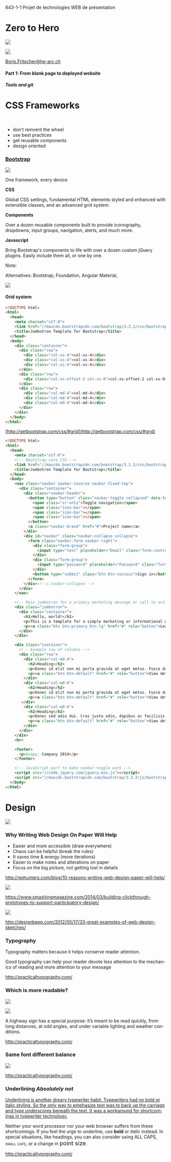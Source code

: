 643-1-1 Projet de technologies WEB de présentation
<!-- .element style="font-size:0.7em;margin:4em 0;" -->

# Zero to Hero

![](images/common/logo_heg.png)
<!-- .element style="position:absolute; top:0; left:0;width:40%;" class="nopdf" -->

![](images/common/logo_hes-so.jpg)
<!-- .element style="position:absolute; top:0; right:0;width:10%;" class="nopdf" -->

[Boris.Fritscher@he-arc.ch](mailto:Boris.Fritscher@he-arc.ch)
<!-- .element style="position:absolute; bottom:20px; left:0;" class="nopdf" -->

#### Part 1: From blank page to deployed website

#### *Tools and git*




# CSS Frameworks

<br/>

* don't reinvent the wheel
* use best practices
* get reusable components
* design oriented




### [Bootstrap](http://getbootstrap.com/)

![](images/bootstrap-logo.png)
<!-- .element: class="top right" -->

One framework, every device

**CSS**

Global CSS settings, fundamental HTML elements styled and enhanced with extensible classes, and an advanced grid system.
<!-- .element: class="smaller" -->

**Components**

Over a dozen reusable components built to provide iconography, dropdowns, input groups, navigation, alerts, and much more.
<!-- .element: class="smaller" -->

**Javascript**

Bring Bootstrap's components to life with over a dozen custom jQuery plugins. Easily include them all, or one by one.
<!-- .element: class="smaller" -->

Note:

Alternatives: Bootstrap, Foundation, Angular Material,



![](images/bootstrap.png)



#### Grid system

```html
<!DOCTYPE html>
<html>
  <head>
    <meta charset="utf-8">
    <link href="//maxcdn.bootstrapcdn.com/bootstrap/3.3.2/css/bootstrap.min.css" rel="stylesheet" type="text/css" />
    <title>Jumbotron Template for Bootstrap</title>
  </head>
  <body>
    <div class="container">
      <div class="row">
        <div class="col-xs-4">col-xs-4</div>
        <div class="col-xs-4">col-xs-4</div>
        <div class="col-xs-4">col-xs-4</div>
      </div>
      <div class="row">
        <div class="col-xs-offset-2 col-xs-8">col-xs-offset-2 col-xs-8</div>
      </div>
      <div class="row">
        <div class="col-md-4">col-md-4</div>
        <div class="col-md-4">col-md-4</div>
        <div class="col-md-4">col-md-4</div>
      </div>
    </div>
  </body>
</html>
```
<!-- .element: class="jsbin-embed" data-href="//jsbin.com/kexeda/1/edit?html,output" data-height="600px" -->
[http://getbootstrap.com/css/#grid](http://getbootstrap.com/css/#grid)

<!-- .element: class="credits" -->



```html
<!DOCTYPE html>
<html>
  <head>
    <meta charset="utf-8">
    <!-- Bootstrap core CSS -->
    <link href="//maxcdn.bootstrapcdn.com/bootstrap/3.3.2/css/bootstrap.min.css" rel="stylesheet" type="text/css" />
    <title>Jumbotron Template for Bootstrap</title>
  </head>
  <body>
    <nav class="navbar navbar-inverse navbar-fixed-top">
      <div class="container">
        <div class="navbar-header">
          <button type="button" class="navbar-toggle collapsed" data-toggle="collapse" data-target="#navbar" aria-expanded="false" aria-controls="navbar">
            <span class="sr-only">Toggle navigation</span>
            <span class="icon-bar"></span>
            <span class="icon-bar"></span>
            <span class="icon-bar"></span>
          </button>
          <a class="navbar-brand" href="#">Project name</a>
        </div>
        <div id="navbar" class="navbar-collapse collapse">
          <form class="navbar-form navbar-right">
            <div class="form-group">
              <input type="text" placeholder="Email" class="form-control">
            </div>
            <div class="form-group">
              <input type="password" placeholder="Password" class="form-control">
            </div>
            <button type="submit" class="btn btn-success">Sign in</button>
          </form>
        </div><!--/.navbar-collapse -->
      </div>
    </nav>

    <!-- Main jumbotron for a primary marketing message or call to action -->
    <div class="jumbotron">
      <div class="container">
        <h1>Hello, world!</h1>
        <p>This is a template for a simple marketing or informational website. It includes a large callout called a jumbotron and three supporting pieces of content. Use it as a starting point to create something more unique.</p>
        <p><a class="btn btn-primary btn-lg" href="#" role="button">Learn more &raquo;</a></p>
      </div>
    </div>

    <div class="container">
      <!-- Example row of columns -->
      <div class="row">
        <div class="col-md-4">
          <h2>Heading</h2>
          <p>Donec id elit non mi porta gravida at eget metus. Fusce dapibus, tellus ac cursus commodo, tortor mauris condimentum nibh, ut fermentum massa justo sit amet risus. Etiam porta sem malesuada magna mollis euismod. Donec sed odio dui. </p>
          <p><a class="btn btn-default" href="#" role="button">View details &raquo;</a></p>
        </div>
        <div class="col-md-4">
          <h2>Heading</h2>
          <p>Donec id elit non mi porta gravida at eget metus. Fusce dapibus, tellus ac cursus commodo, tortor mauris condimentum nibh, ut fermentum massa justo sit amet risus. Etiam porta sem malesuada magna mollis euismod. Donec sed odio dui. </p>
          <p><a class="btn btn-default" href="#" role="button">View details &raquo;</a></p>
       </div>
        <div class="col-md-4">
          <h2>Heading</h2>
          <p>Donec sed odio dui. Cras justo odio, dapibus ac facilisis in, egestas eget quam. Vestibulum id ligula porta felis euismod semper. Fusce dapibus, tellus ac cursus commodo, tortor mauris condimentum nibh, ut fermentum massa justo sit amet risus.</p>
          <p><a class="btn btn-default" href="#" role="button">View details &raquo;</a></p>
        </div>
      </div>
    </div>
    <hr>

    <footer>
      <p>&copy; Company 2014</p>
    </footer>

    <!-- JavaScript part to make navbar-toggle work -->
    <script src="//code.jquery.com/jquery.min.js"></script>
    <script src="//maxcdn.bootstrapcdn.com/bootstrap/3.3.2/js/bootstrap.min.js"></script>
  </body>
</html>
```
<!-- .element: class="jsbin-embed" data-href="//jsbin.com/lelopa/1/edit?html,output" data-height="600px" -->




# Design

![](images/web_development_process.jpg)

<!-- .element: class="center" -->





### Why Writing Web Design On Paper Will Help

- Easier and more accessible (draw everywhere)
- Chaos can be helpful (break the rules)
- It saves time & energy (more iterations)
- Easier to make notes and alterations on paper
- Focus on the big picture, not getting lost in details

http://gohunters.com/blog/10-reasons-writing-web-design-paper-will-help/

<!-- .element: class="credits" -->



![](images/04_paper_sketches.png)

<!-- .element: class="center w-80" -->

https://www.smashingmagazine.com/2014/03/building-clickthrough-prototypes-to-support-participatory-design/

<!-- .element: class="credits" -->



![](images/12.website-sketches.jpg)

<!-- .element: class="center" -->

http://designbeep.com/2012/05/17/33-great-examples-of-web-design-sketches/

<!-- .element: class="credits" -->




### Typography

Ty­pog­ra­phy mat­ters be­cause it helps con­serve reader at­ten­tion.

Good ty­pog­ra­phy can help your reader de­vote less at­ten­tion to the me­chan­ics of read­ing and more at­ten­tion to your mes­sage

http://practicaltypography.com/

<!-- .element: class="credits" -->



### Which is more readable?

![](images/roadsign-standard.jpg)

<!-- .element: class="float-left w-50" -->

![](images/roadsign-script.jpg)

<!-- .element: class="float-right w-50" -->

A high­way sign has a spe­cial pur­pose: it’s meant to be read quickly, from long dis­tances, at odd an­gles, and un­der vari­able light­ing and weather con­di­tions.

http://practicaltypography.com/

<!-- .element: class="credits" -->



### Same font different balance

![](images/speed-limit-75.svg)
<!-- .element: class="w-80" -->

<!-- .element: class="center" -->

http://practicaltypography.com/

<!-- .element: class="credits" -->



### **Underlining** *Absolutely not*

<u>Un­der­lin­ing is an­other dreary type­writer habit. Type­writ­ers had no bold or italic styling. So the only way to em­pha­size text was to back up the car­riage and type un­der­scores be­neath the text. It was a workaround for short­com­ings in type­writer technology.</u>

Nei­ther your word proces­sor nor your web browser suf­fers from these short­com­ings. If you feel the urge to un­der­line, use **bold** or *italic* in­stead. In spe­cial sit­u­a­tions, like head­ings, you can also con­sider us­ing ALL CAPS, <span style="font-variant: small-caps">small caps</span>, or a change in <span style="font-size: 130%">point size</span>.

http://practicaltypography.com/

<!-- .element: class="credits" -->



<!-- .slide: data-background="images/typography-terminology.jpg" -->
<a href="https://www.supremo.tv/typeterms" target="_blank" style="width:100%;height:80vh;display:block;"></a>



### What is typography?

![](images/typo_realworld.png)
<!-- .element: class="w-80" -->

<!-- .element: class="center" -->

- https://www.gcflearnfree.org/beginning-graphic-design/typography/1/

<!-- .element: class="smaller" -->




# Design Principles

## Visual Perception And The Principles Of Gestalt

https://www.smashingmagazine.com/2014/03/design-principles-visual-perception-and-the-principles-of-gestalt/

<!-- .element: class="credits" -->



### The Key Ideas Behind Gestalt Theory

> The whole is other than the sum of the parts.
> — Kurt Koffka



### Similarity

> Elements that share similar characteristics are perceived as more related than elements that don’t share those characteristics.

![](images/gestalt-similarity-1.png)
<!-- .element: class="left fragment current-visible w-80" -->
![](images/gestalt-similarity-2.png)
<!-- .element: class="left fragment fade-in w-80" -->



### Common regions / Enclosure

> Elements are perceived as part of a group if they are located within the same closed region.

![](images/gestalt-similarity-1.png)
<!-- .element: class="left fragment current-visible w-80" -->
![](images/gestalt-enclosure-2.png)
<!-- .element: class="left fragment current-visible w-80" -->
![](images/gestalt-enclosure-3.png)
<!-- .element: class="left fragment fade-in w-80" -->



### Proximity

> Objects that are closer together are perceived as more related than objects that are further apart.

![](images/gestalt-similarity-1.png)
<!-- .element: class="left fragment current-visible w-80" -->
![](images/gestalt-proximity-2.png)
<!-- .element: class="left fragment fade-in w-80" -->



### Closure

> When seeing a complex arrangement of elements, we tend to look for a single, recognizable pattern.

![](images/gestalt-closure-1.png)
<!-- .element: class="left w-80" -->



### Continuation

> Elements arranged on a line or curve are perceived as more related than elements not on the line or curve.

![](images/gestalt-continuation-1.png)
<!-- .element: class="left w-80" -->



### Connection

> Elements that are visually connected are perceived as more related than elements with no connection.

![](images/gestalt-connection-1.png)
<!-- .element: class="left fragment current-visible w-50" -->
![](images/gestalt-connection-2.png)
<!-- .element: class="left fragment fade-in w-50" -->



### Concepts applied to web composition

![](images/layout_mockup.png)
<!-- .element: class="w-80" -->

<!-- .element: class="center" -->

- https://www.gcflearnfree.org/beginning-graphic-design/layout-and-composition/1/

<!-- .element: class="smaller" -->




### Beyond Frameworks, Design Guidelines

- Google:  [Material Design](https://material.io/guidelines/)
- Microsoft: [Fluent Design System](http://fluent.microsoft.com/)




# Tooling

![](images/yeoman-packages.png)
<!-- .element: class="w-40" -->



### Editors

Exists in all form: from notepad.exe to full IDE: [WebStorm](https://www.jetbrains.com/webstorm/)

![](images/notepad.png)
<!-- .element: class="w-40 float-left" -->

![](images/webstorm.png)
<!-- .element: class="w-60 float-left" -->

In between: [Notepad++](https://notepad-plus-plus.org/), [Visual Studio Code](https://code.visualstudio.com/),  [Atom](https://atom.io/)
<br/>Online editors: [Cloud9](https://c9.io/), [Eclipse Che](http://www.eclipse.org/che/)
<br/>Browser integrated (F12): [Chrome DevTools](https://developer.chrome.com/devtools)




![](images/web_dev_in_2017_intro.png)
<!-- .element: class="w-100" -->

https://github.com/kamranahmedse/developer-roadmap

<!-- .element: class="credits" -->



![](images/web_dev_in_2017_frontend.png)
<!-- .element: class="w-80" -->

<!-- .element: class="center" -->

https://github.com/kamranahmedse/developer-roadmap

<!-- .element: class="credits" -->




### Preprocessors

A preprocessor is a program that processes its input data to produce output, that is used as input to another program

**CSS preprocessor:** Less, Sass, Stylus, ...

**JS preprocessor:** CoffeeScript, TypeScript, ECMAScript 2015 (ES6) (Traceur and Babel), ...

**HTML preprocessor:** Jade, Haml, Handlebars, ...

**Script loader:** Require, Webpack, ...

**Test framework:** Jasmine, Mocha, Qunit, ...



![](images/build_pipline.png)



```

```
<!-- .element: class="nopdf jsbin-embed" data-href="//jsbin.com/mumavu/9/edit?html,css,js" data-height="600px" -->




![](images/Strip-Pepperidge-farm-650-final.jpg)




## Node.js & npm

![](images/nodejs-logo.png) <!-- .element: class="float-right w-15" -->
**Node.js** is a platform built on Chrome's JavaScript runtime for easily building fast, scalable network applications.
https://nodejs.org/

*It allows to run JavaScript outside of the browser*

![](images/npm-logo.svg) <!-- .element: class="float-right w-15" -->
**npm** is a package manager for JavaScript bundled with Node.js and can run some tasks.
https://www.npmjs.com/




## WebPack

Webpack is an open-source JavaScript module bundler. Webpack takes modules with dependencies and generates static assets representing those modules.

![](images/webpack-process.svg)

<!-- .element: class="float-right w-60" -->

It takes the dependencies and generates a dependency graph allowing web developers to use a modular approach for their web application development purposes.

<!-- .element: class="smaller" -->

WebPack Loader plugins help to pre/postprocess files without needing a tasks pipeline.

<!-- .element: class="smaller" -->




## Lab 1a: MonCV

Creating a Curriculum vitae webpage, using Boostrap CSS and development tools.

![](images/yeoman-packages.png)
<!-- .element: class="w-30" -->



### Step 0: Install development environment

Download and install [Node.js](https://nodejs.org/) to get `npm`.

Use `npm` to install `vue-cli` globally (--global or -g)

```sh
$ npm install -g vue-cli
```
*We are using the -g (--global flag) to install in the global shared space accessible to all projects.*
<!-- .element: class="small" -->



### Step 1: Create a new project

Use vue-cli to create a new project using the `webpack` template

```sh
$ vue init webpack moncv
```

![](images/vue-cli-moncv.png)
<!-- .element: class="w-80" -->

<!-- .element: class="center" -->



### Step 2: Review the generated app

```sh
$ code .
```

Install dependencies

```sh
$ npm install
```



### Step 3: Preview your app in the browser


Start the development server
```sh
npm run dev
```

edit a file and watch livereload in action

Stop the server `ctrl+c`



### Step 4a: Cleanup and Configure

 Delete `src/components` and `src/App.vue`

Add/Remove dependencies

```sh
$ npm uninstall vue --save
$ npm install jquery bootstrap@3 --save
```

check package.json (before and after)

<!-- .element: class="small" -->



### Step 4b: Configuring code linting

Adapt ESLint to our coding style

`.eslintrc.js`
```js
{
  ...,
  "rules": {
    // enforce semi
    "semi":  ["error", "always"],
    // use 4 spaces indent
    "indent": ["error", 4],
    ...
  },
  ...
}
```



### Step 4c: Fix webpack config to support jquery

Inside `build/webpack.dev.conf` and `build/webpack.prod.conf` add this plugin lines.

```js
{
  ...,
  plugins: [
    new webpack.ProvidePlugin({
      jQuery: 'jquery',
      $: 'jquery',
      jquery: 'jquery'
    }),
    ...,
  ]
}
```

Fix debugging by changing:
```js
devtool: 'source-map',
```



### Step 5: Setup boostrap and jQuery

Inside `src/main.js`

```es6
import $ from 'jquery';
import 'bootstrap';
import 'bootstrap/dist/css/bootstrap.min.css';

$(document).ready(() => {
  console.log('it works!');
});
```



### Step 6: add custom style file

Create a main.css file under src

Inside `src/main.js` after `boostrap.min.css`;

```es6
import './main.css';
```



### Step 7: Use npm to install other packages

```sh
npm install bootswatch --save
```

https://bootswatch.com/

try different CSS files from bootswatch in index.html

```es6
import 'bootswatch/darkly/bootstrap.min.css';
```




# Assignment 2a

Use lab1 to recreate/improve your CV with Boostrap and a development workflow

Add a progress bar for your skills.




# New problems

* Editing code and making backups
* Commenting out code

-> Need for a version control system

![](images/code_quality_wtf.png)
<!-- .element: class="bottom right" -->




# Git

Git is a free and open source distributed version control system designed to handle everything from small to very large projects with speed and efficiency.



### Centralized VCS

![](images/vcs-centralized.png)
<!-- .element: class="w-75" -->

<!-- .element: class="center" -->



### Distributed VCS like Git

![](images/vcs-distributed.png)
<!-- .element: class="w-50" -->

<!-- .element: class="center" -->



### Distributed VCS Advantages

* FAST
* OFFLINE (fix/commit multiple operations)
* Geography
* Flexible Workflows
* Easier Merging
* Implicit Backup
* Scale out, not just up

*Disadvantages: no Locks, Disk space*

http://ericsink.com/vcbe/html/dvcs_advantages.html

<!-- .element: class="credits" -->



### Git basics

* **`git init`** create a new local git repository
* **`git add .`** add all modified and new files to stage
* **`git commit -m 'msg'`** commit staged files with msg
* **`git push`** send commits to remote server
* **`git pull`** download remote commits
* **`git clone`** copy a remote repository
* **`.gitignore`** ignore files or folders



### Git lifecycle

![](images/git-lifecycle.png)

http://git-scm.com/book/en/v2/Git-Basics-Recording-Changes-to-the-Repository

<!-- .element: class="credits" -->



### Exercice

https://try.github.io/levels/1/challenges/1

![](images/logo-trygit.gif)

<!-- .element: class="top right" -->

### Quiz

- What is the main branch called in Git?
- What is the default name for a remote server?
- What new commands have you learned?
- What do they do?
- How to check the state of your git repository?
- How to revert changes to a file?



### Ressources

* http://git-scm.com/book/en/v2/Getting-Started-About-Version-Control
* http://marklodato.github.io/visual-git-guide/index-fr.html
* http://rogerdudler.github.io/git-guide/
* http://onlywei.github.io/explain-git-with-d3/#freeplay
* http://pcottle.github.io/learnGitBranching/





# GitHub

[GitHub]((https://github.com/) is a web-based Git repository hosting service, adding
its own features:

Wikis, bug tracking, **Markdown** rendering and static page hosting.

Unlike Git, which is strictly a command-line tool, GitHub provides
a web-based **graphical interface and desktop integration** (https://desktop.github.com/).



### Github Desktop

![](images/github_desktop.png)



### Github

Browse commits, issues, fork, pull requests, wiki, Readme.md

![](images/github.png)




# Do Your Commit Messages Suck?

https://www.youtube.com/watch?v=8YjSty6bfog

<!-- .element: class="center" -->



<iframe width="640" height="480" src="https://www.youtube.com/embed/8YjSty6bfog?rel=0&amp;showinfo=0" frameborder="0" allowfullscreen></iframe>




# Markdown
## From text to HTML



### Markdown Basics

[Markdown](http://daringfireball.net/projects/markdown/syntax) allows you to write using an easy-to-**read**, easy-to-**write** plain **text format**, which then converts to valid HTML.

```markdown
# The largest heading (an <h1> tag)
## The second largest heading (an <h2> tag)

> Blockquotes

Text styling *italic* and **bold**

Links (<a href="url">title</a>)
[title](url)

Images (<img src="src" alt="">)
![alt](src)
```



### Markdown List and Table

```markdown
Unordered lists
* Item
* Item

- Item
- Item

Ordered lists
1. Item 1
2. Item 2
3. Item 3

some: `c0de`

| Name | Description          |
| ------------- | ----------- |
| Help      | Display the help window.|
| Close     | Closes a window     |
```
<!-- .element: class="float-left w-50" -->

* Item
* Item

<br/>

1. Item 1
2. Item 2

&nbsp;&nbsp;some: `c0de`

| Name | Description          |
| ------------- | ----------- |
| Help      | Display the help window.|
| Close     | Closes a window     |



### Visual Studio Code

Can preview markdown in realtime.

<!-- .element: class="smaller" -->

![](images/vscode_markdown_preview.png)

<!-- .element: class="w-60" -->

Warning: markdown on github is a speical variant!

<!-- .element: class="red" -->




# Lab 1b: deploy

![](images/yeoman-ship.png)
<!-- .element: class="w-30" -->



### Step 0: Install

Create a [github.com](https://github.com) account and install [Github Desktop](https://desktop.github.com/) to have a version of `git`.



### Step 1: Git Master

- Commit your code to a git repository
- Commit & push your code to Github
- Change something and create a new commit.
- Clone the project from your neighbour



### Step 2: Production version

Create a built, mimified version of your page with your toolchain
```sh
npm run build
```
*Notice that you have a dist folder with this new content*



### Step 3: Deploy static site on Github

Github offers to serve static web pages https://pages.github.com/

There are two options:

- User site: http://usernameABC.github.io by creating a special repository with the name: usernameABC.github.io
- Projet site: http://usernameABC.github.io/repositoryYXZ by creating a special branch gh-pages inside the repositoryXYZ

**Deploy and test your site!**

*Try to deploy a new version with a changed CSS template.*

Note:

A special CNAME file can be put at the root of gh-pages to use a custom domain name.



### Deploying dist to gh-pages

Install a plugin which creates a commit and pushes to the right branch.

```sh
$ npm install push-dir --save-dev
```

#### Add new deploy task to npm package.json

```es6on
{
...,
  "scripts": {
    ...,
    "deploy": "push-dir --dir=dist --branch=gh-pages --cleanup --verbose"
  },
...
}
```



### Try to deploy

After a successful ```npm run build``` commit all changes and deploy:
```sh
git add . --all
git commit -m
npm run deploy
```

The site can be accessed at: https://heg-web.github.io/moncv-xyz/

<!-- .element: class="small" -->




# Adding interactions to the web




### ![jQuery](images/jQuery-Logo.png) <!-- .element: class="w-40" -->

<!-- .element: class="pdf-w-30" -->

jQuery is a **fast, small**, and feature-rich JavaScript
library. It makes things like HTML **document traversal**
and **manipulation, event handling, animation**,
and **Ajax** much simpler with an easy-touse
API that works **across a multitude of browsers**.




### jQuery Selecting Elements

**Selecting Elements by ID**

```es6
$('#myId'); // IDs must be unique per page.
```

**Selecting Elements by Class Name**

```es6
$('.myClass');
```

**Selecting Elements by Attributes**

```es6
$('input[name="first_name"]'); // this can be very slow in older browsers
```

**Selecting Elements by Compound CSS Selector**

```es6
$('#myId ul.people li');
```

http://api.jquery.com/

<!-- .element: class="credits" -->



```html

```
<!-- .element: class="nopdf jsbin-embed" data-href="//jsbin.com/falune/1/edit?html,css,js,output" data-height="600px" -->




# Lab 1c: better interactions

We want to improve our page with some interactions and behaviors.



### Step 1: Use bower to install a jquery plugin

```sh
$ npm install jquery-smooth-scroll --save
```

Use the plugin:

```es6
import 'jquery-smooth-scroll';

$(document).ready(() => {
  $('a').smoothScroll();
});
```




### Step 2: DevTools

**F12** opens the browser's developer tools, explore your webpage DOM structure.

- Can you edit the page?
- Can you test different CSS?
- Can you interact with the JavaScript?

https://developer.chrome.com/devtools/docs/dom-and-styles
